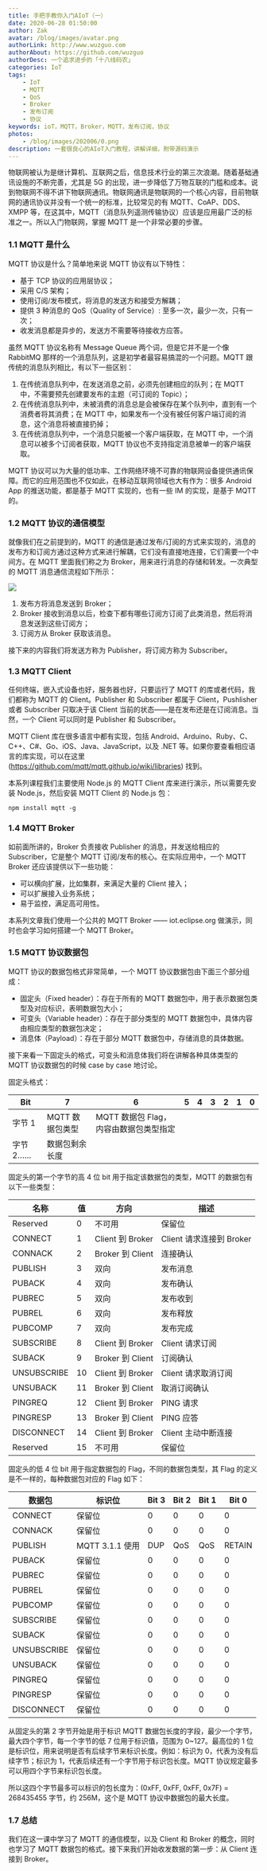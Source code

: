 ```yaml
---
title: 手把手教你入门AIoT（一）
date: 2020-06-28 01:50:00
author: Zak
avatar: /blog/images/avatar.png
authorLink: http://www.wuzguo.com
authorAbout: https://github.com/wuzguo
authorDesc: 一个追求进步的「十八线码农」
categories: IoT
tags: 
	- IoT
	- MQTT
	- QoS
	- Broker
	- 发布订阅
	- 协议
keywords: ioT，MQTT，Broker，MQTT，发布订阅，协议
photos:
	- /blog/images/202006/0.png
description: 一套很良心的AIoT入门教程，讲解详细，附带源码演示
---
```



​物联网被认为是继计算机、互联网之后，信息技术行业的第三次浪潮。随着基础通讯设施的不断完善，尤其是 5G 的出现，进一步降低了万物互联的门槛和成本。说到物联网不得不讲下物联网通讯。
​物联网通讯是物联网的一个核心内容，目前物联网的通讯协议并没有一个统一的标准，比较常见的有 MQTT、CoAP、DDS、XMPP 等，在这其中，MQTT（消息队列遥测传输协议）应该是应用最广泛的标准之一。
​所以入门物联网，掌握 MQTT 是一个非常必要的步骤。


### 1.1 MQTT 是什么

MQTT 协议是什么？简单地来说 MQTT 协议有以下特性：

- 基于 TCP 协议的应用层协议；
- 采用 C/S 架构；
- 使用订阅/发布模式，将消息的发送方和接受方解耦；
- 提供 3 种消息的 QoS（Quality of Service）: 至多一次，最少一次，只有一次；
- 收发消息都是异步的，发送方不需要等待接收方应答。

虽然 MQTT 协议名称有 Message Queue 两个词，但是它并不是一个像 RabbitMQ 那样的一个消息队列，这是初学者最容易搞混的一个问题。MQTT 跟传统的消息队列相比，有以下一些区别：

1. 在传统消息队列中，在发送消息之前，必须先创建相应的队列；在 MQTT 中，不需要预先创建要发布的主题（可订阅的 Topic）；
2. 在传统消息队列中，未被消费的消息总是会被保存在某个队列中，直到有一个消费者将其消费；在 MQTT 中，如果发布一个没有被任何客户端订阅的消息，这个消息将被直接扔掉；
3. 在传统消息队列中，一个消息只能被一个客户端获取，在 MQTT 中，一个消息可以被多个订阅者获取，MQTT 协议也不支持指定消息被单一的客户端获取。

MQTT 协议可以为大量的低功率、工作网络环境不可靠的物联网设备提供通讯保障。而它的应用范围也不仅如此，在移动互联网领域也大有作为：很多 Android App 的推送功能，都是基于 MQTT 实现的，也有一些 IM 的实现，是基于 MQTT 的。



### 1.2 MQTT 协议的通信模型

就像我们在之前提到的，MQTT 的通信是通过发布/订阅的方式来实现的，消息的发布方和订阅方通过这种方式来进行解耦，它们没有直接地连接，它们需要一个中间方。在 MQTT 里面我们称之为 Broker，用来进行消息的存储和转发。一次典型的 MQTT 消息通信流程如下所示：

![](/blog/images/202006/1.png)

1. 发布方将消息发送到 Broker；
2. Broker 接收到消息以后，检查下都有哪些订阅方订阅了此类消息，然后将消息发送到这些订阅方；
3. 订阅方从 Broker 获取该消息。

接下来的内容我们将发送方称为 Publisher，将订阅方称为 Subscriber。

### 1.3 MQTT Client

任何终端，嵌入式设备也好，服务器也好，只要运行了 MQTT 的库或者代码，我们都称为 MQTT 的 Client。Publisher 和 Subscriber 都属于 Client，Pushlisher 或者 Subscriber 只取决于该 Client 当前的状态——是在发布还是在订阅消息。当然，一个 Client 可以同时是 Publisher 和 Subscriber。



MQTT Client 库在很多语言中都有实现，包括 Android、Arduino、Ruby、C、C++、C#、Go、iOS、Java、JavaScript，以及 .NET 等。如果你要查看相应语言的库实现，可以在这里 (https://github.com/mqtt/mqtt.github.io/wiki/libraries) 找到。

本系列课程我们主要使用 Node.js 的 MQTT Client 库来进行演示，所以需要先安装 Node.js，然后安装 MQTT Client 的 Node.js 包：

```
npm install mqtt -g
```

### 1.4 MQTT Broker

如前面所讲的，Broker 负责接收 Publisher 的消息，并发送给相应的 Subscriber，它是整个 MQTT 订阅/发布的核心。在实际应用中，一个 MQTT Broker 还应该提供以下一些功能：

- 可以横向扩展，比如集群，来满足大量的 Client 接入；
- 可以扩展接入业务系统；
- 易于监控，满足高可用性。



本系列文章我们使用一个公共的 MQTT Broker —— iot.eclipse.org 做演示，同时也会学习如何搭建一个 MQTT Broker。



### 1.5 MQTT 协议数据包

MQTT 协议的数据包格式非常简单，一个 MQTT 协议数据包由下面三个部分组成：

- 固定头（Fixed header）：存在于所有的 MQTT 数据包中，用于表示数据包类型及对应标识，表明数据包大小；
- 可变头（Variable header）：存在于部分类型的 MQTT 数据包中，具体内容由相应类型的数据包决定；
- 消息体（Payload）：存在于部分 MQTT 数据包中，存储消息的具体数据。



接下来看一下固定头的格式，可变头和消息体我们将在讲解各种具体类型的 MQTT 协议数据包的时候 case by case 地讨论。

固定头格式：

| Bit      | 7               | 6                                       | 5    | 4    | 3    | 2    | 1    | 0    |
| -------- | --------------- | --------------------------------------- | ---- | ---- | ---- | ---- | ---- | ---- |
| 字节 1   | MQTT 数据包类型 | MQTT 数据包 Flag， 内容由数据包类型指定 |      |      |      |      |      |      |
| 字节 2…… | 数据包剩余长度  |                                         |      |      |      |      |      |      |

固定头的第一个字节的高 4 位 bit 用于指定该数据包的类型，MQTT 的数据包有以下一些类型：

| 名称        | 值   | 方向             | 描述                     |
| ----------- | ---- | ---------------- | ------------------------ |
| Reserved    | 0    | 不可用           | 保留位                   |
| CONNECT     | 1    | Client 到 Broker | Client 请求连接到 Broker |
| CONNACK     | 2    | Broker 到 Client | 连接确认                 |
| PUBLISH     | 3    | 双向             | 发布消息                 |
| PUBACK      | 4    | 双向             | 发布确认                 |
| PUBREC      | 5    | 双向             | 发布收到                 |
| PUBREL      | 6    | 双向             | 发布释放                 |
| PUBCOMP     | 7    | 双向             | 发布完成                 |
| SUBSCRIBE   | 8    | Client 到 Broker | Client 请求订阅          |
| SUBACK      | 9    | Broker 到 Client | 订阅确认                 |
| UNSUBSCRIBE | 10   | Client 到 Broker | Client 请求取消订阅      |
| UNSUBACK    | 11   | Broker 到 Client | 取消订阅确认             |
| PINGREQ     | 12   | Client 到 Broker | PING 请求                |
| PINGRESP    | 13   | Broker 到 Client | PING 应答                |
| DISCONNECT  | 14   | Client 到 Broker | Client 主动中断连接      |
| Reserved    | 15   | 不可用           | 保留位                   |

固定头的低 4 位 bit 用于指定数据包的 Flag，不同的数据包类型，其 Flag 的定义是不一样的，每种数据包对应的 Flag 如下：

| 数据包      | 标识位          | Bit 3 | Bit 2 | Bit 1 | Bit 0  |
| ----------- | --------------- | ----- | ----- | ----- | ------ |
| CONNECT     | 保留位          | 0     | 0     | 0     | 0      |
| CONNACK     | 保留位          | 0     | 0     | 0     | 0      |
| PUBLISH     | MQTT 3.1.1 使用 | DUP   | QoS   | QoS   | RETAIN |
| PUBACK      | 保留位          | 0     | 0     | 0     | 0      |
| PUBREC      | 保留位          | 0     | 0     | 0     | 0      |
| PUBREL      | 保留位          | 0     | 0     | 0     | 0      |
| PUBCOMP     | 保留位          | 0     | 0     | 0     | 0      |
| SUBSCRIBE   | 保留位          | 0     | 0     | 0     | 0      |
| SUBACK      | 保留位          | 0     | 0     | 0     | 0      |
| UNSUBSCRIBE | 保留位          | 0     | 0     | 0     | 0      |
| UNSUBACK    | 保留位          | 0     | 0     | 0     | 0      |
| PINGREQ     | 保留位          | 0     | 0     | 0     | 0      |
| PINGRESP    | 保留位          | 0     | 0     | 0     | 0      |
| DISCONNECT  | 保留位          | 0     | 0     | 0     | 0      |

从固定头的第 2 字节开始是用于标识 MQTT 数据包长度的字段，最少一个字节，最大四个字节，每一个字节的低 7 位用于标识值，范围为 0~127。最高位的 1 位是标识位，用来说明是否有后续字节来标识长度。例如：标识为 0，代表为没有后续字节；标识为 1，代表后续还有一个字节用于标识包长度。MQTT 协议规定最多可以用四个字节来标识包长度。

所以这四个字节最多可以标识的包长度为：(0xFF, 0xFF, 0xFF, 0x7F) = 268435455 字节，约 256M，这个是 MQTT 协议中数据包的最大长度。

### 1.7 总结

我们在这一课中学习了 MQTT 的通信模型，以及 Client 和 Broker 的概念，同时也学习了 MQTT 数据包的格式。接下来我们开始收发数据的第一步：从 Client 连接到 Broker。